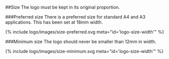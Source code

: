 <section id="logo-page-size">
</section>

##Size
The logo must be kept in its original proportion.

###Preferred size
There is a preferred size for standard A4 and A3 applications. This has been set at 18mm width.

{% include logo/images/size-preferred.svg meta="id='logo-size-width'" %}

###Minimum size
The logo should never be smaller than 12mm in width.

{% include logo/images/size-minimum.svg meta="id='logo-size-width'" %}